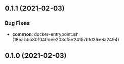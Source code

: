 ## 0.1.1 (2021-02-03)


### Bug Fixes

* **common**: docker-entrypoint.sh (185abbb801040cee203cf5e24157b1d36e8a2494)



## 0.1.0 (2021-02-03)



